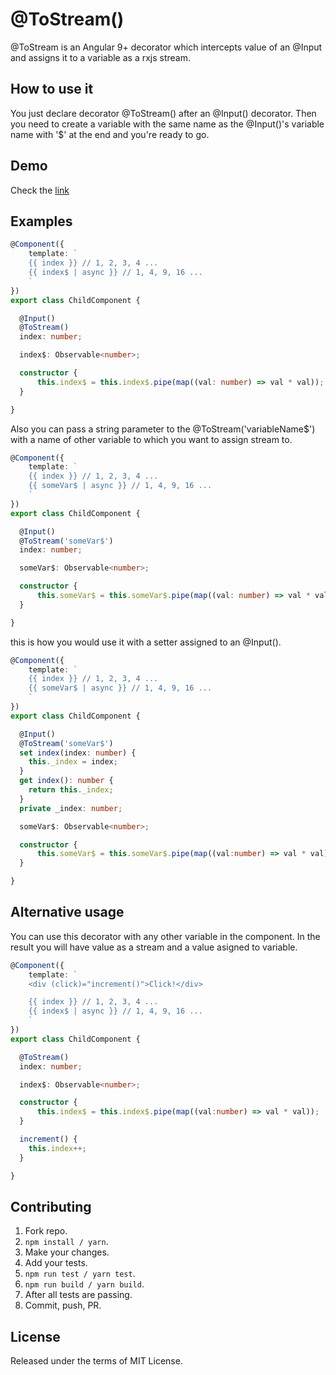 # @ToStream()

@ToStream is an Angular 9+ decorator which intercepts value of an @Input and assigns it to a variable as a rxjs stream.

## How to use it

You just declare decorator @ToStream() after an @Input() decorator. Then you need to create a variable with the same name as the @Input()'s variable name with '\$' at the end and you're ready to go.

## Demo

Check the [link](https://stackblitz.com/edit/to-stream-example)

## Examples

```typescript
@Component({
    template: `
    {{ index }} // 1, 2, 3, 4 ...
    {{ index$ | async }} // 1, 4, 9, 16 ...
    `
})
export class ChildComponent {

  @Input()
  @ToStream()
  index: number;

  index$: Observable<number>;

  constructor {
      this.index$ = this.index$.pipe(map((val: number) => val * val));
  }

}
```

Also you can pass a string parameter to the @ToStream('variableName\$') with a name of other variable to which you want to assign stream to.

```typescript
@Component({
    template: `
    {{ index }} // 1, 2, 3, 4 ...
    {{ someVar$ | async }} // 1, 4, 9, 16 ...
    `
})
export class ChildComponent {

  @Input()
  @ToStream('someVar$')
  index: number;

  someVar$: Observable<number>;

  constructor {
      this.someVar$ = this.someVar$.pipe(map((val: number) => val * val));
  }

}

```

this is how you would use it with a setter assigned to an @Input().

```typescript
@Component({
    template: `
    {{ index }} // 1, 2, 3, 4 ...
    {{ someVar$ | async }} // 1, 4, 9, 16 ...
    `
})
export class ChildComponent {

  @Input()
  @ToStream('someVar$')
  set index(index: number) {
    this._index = index;
  }
  get index(): number {
    return this._index;
  }
  private _index: number;

  someVar$: Observable<number>;

  constructor {
      this.someVar$ = this.someVar$.pipe(map((val:number) => val * val));
  }

}

```

## Alternative usage

You can use this decorator with any other variable in the component. In the result you will have value as a stream and a value asigned to variable.

```typescript
@Component({
    template: `
    <div (click)="increment()">Click!</div>

    {{ index }} // 1, 2, 3, 4 ...
    {{ index$ | async }} // 1, 4, 9, 16 ...
    `
})
export class ChildComponent {

  @ToStream()
  index: number;

  index$: Observable<number>;

  constructor {
      this.index$ = this.index$.pipe(map((val:number) => val * val));
  }

  increment() {
    this.index++;
  }

}

```

## Contributing

1. Fork repo.
2. `npm install / yarn`.
3. Make your changes.
4. Add your tests.
5. `npm run test / yarn test`.
6. `npm run build / yarn build`.
7. After all tests are passing.
8. Commit, push, PR.

## License

Released under the terms of MIT License.
